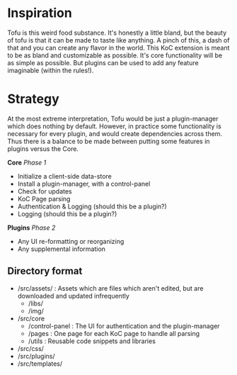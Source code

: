 # Inspiration
Tofu is this weird food substance. It's honestly a little bland, but the beauty of tofu is that it can be made to taste like anything. A pinch of this, a dash of that and you can create any flavor in the world. This KoC extension is meant to be as bland and customizable as possible. It's core functionality will be as simple as possible. But plugins can be used to add any feature imaginable (within the rules!).

# Strategy

At the most extreme interpretation, Tofu would be just a plugin-manager which does nothing by default. However, in practice some functionality is necessary for every plugin, and would create dependencies across them. Thus there is a balance to be made between putting some features in plugins versus the Core.

**Core** _Phase 1_
  * Initialize a client-side data-store
  * Install a plugin-manager, with a control-panel
  * Check for updates
  * KoC Page parsing
  * Authentication & Logging (should this be a plugin?)
  * Logging (should this be a plugin?)


**Plugins** _Phase 2_
  * Any UI re-formatting or reorganizing
  * Any supplemental information


## Directory format
  - /src/assets/ : Assets which are files which aren't edited, but are downloaded and updated infrequently
    - /libs/
    - /img/
  - /src/core
    - /control-panel : The UI for authentication and the plugin-manager
    - /pages : One page for each KoC page to handle all parsing
    - /utils : Reusable code snippets and libraries
  - /src/css/
  - /src/plugins/
  - /src/templates/
 